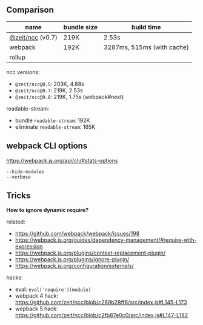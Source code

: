 ## Comparison

| name                                            | bundle size | build time                 |
| ----------------------------------------------- | ----------- | -------------------------- |
| [@zeit/ncc](https://github.com/zeit/ncc) (v0.7) | 219K        | 2.53s                      |
| webpack                                         | 192K        | 3287ms, 515ms (with cache) |
| rollup                                          |             |

ncc versions:

- `@zeit/ncc@0.5`: 203K, 4.88s
- `@zeit/ncc@0.7`: 219K, 2.53s
- `@zeit/ncc@0.8`: 219K, 1.75s (webpack#next)

readable-stream:

- bundle `readable-stream`: 192K
- eliminate `readable-stream`: 165K

## webpack CLI options

https://webpack.js.org/api/cli/#stats-options

```
--hide-modules
--verbose
```

## Tricks

**How to ignore dynamic require?**

related:

- https://github.com/webpack/webpack/issues/198
- https://webpack.js.org/guides/dependency-management/#require-with-expression
- https://webpack.js.org/plugins/context-replacement-plugin/
- https://webpack.js.org/plugins/ignore-plugin/
- https://webpack.js.org/configuration/externals/

hacks:

- eval: `eval('require')(module)`
- webpack 4 hack: https://github.com/zeit/ncc/blob/c289b28ff8/src/index.js#L145-L173
- wepback 5 hack: https://github.com/zeit/ncc/blob/c2fb87e0c0/src/index.js#L147-L182
